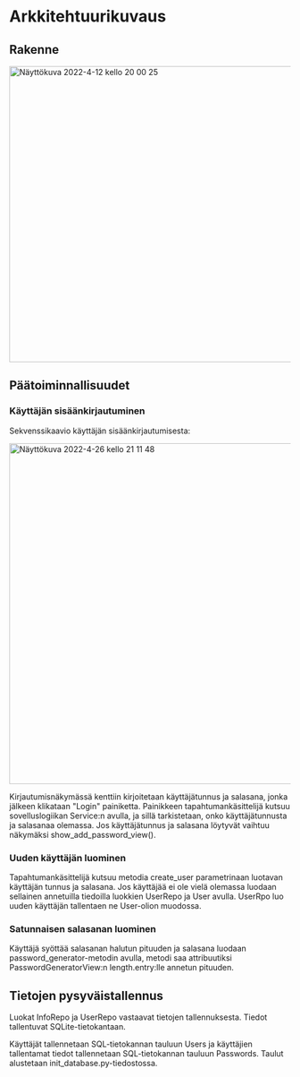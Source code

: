 # Arkkitehtuurikuvaus

## Rakenne

<img width="529" alt="Näyttökuva 2022-4-12 kello 20 00 25" src="https://user-images.githubusercontent.com/90407612/163015661-9b7fdaba-c57a-4f74-9ba9-0bbbdd29b8c8.png">

## Päätoiminnallisuudet

### Käyttäjän sisäänkirjautuminen
Sekvenssikaavio käyttäjän sisäänkirjautumisesta:


<img width="609" alt="Näyttökuva 2022-4-26 kello 21 11 48" src="https://user-images.githubusercontent.com/90407612/165364996-aec054e7-8ddd-43f4-ad32-9f53f73ca5a8.png">

Kirjautumisnäkymässä kenttiin kirjoitetaan käyttäjätunnus ja salasana, jonka jälkeen klikataan "Login" painiketta. Painikkeen tapahtumankäsittelijä kutsuu sovelluslogiikan Service:n avulla, ja sillä tarkistetaan, onko käyttäjätunnusta ja salasanaa olemassa. Jos käyttäjätunnus ja salasana löytyvät vaihtuu näkymäksi show_add_password_view().

### Uuden käyttäjän luominen

Tapahtumankäsittelijä kutsuu metodia create_user parametrinaan luotavan käyttäjän tunnus ja salasana. Jos käyttäjää ei ole vielä olemassa luodaan sellainen annetuilla tiedoilla luokkien UserRepo ja User avulla. UserRpo luo uuden käyttäjän tallentaen ne User-olion muodossa.

### Satunnaisen salasanan luominen

Käyttäjä syöttää salasanan halutun pituuden ja salasana luodaan password_generator-metodin avulla, metodi saa attribuutiksi PasswordGeneratorView:n length.entry:lle annetun pituuden.


## Tietojen pysyväistallennus
Luokat InfoRepo ja UserRepo vastaavat tietojen tallennuksesta. Tiedot tallentuvat SQLite-tietokantaan.

Käyttäjät tallennetaan SQL-tietokannan tauluun Users ja käyttäjien tallentamat tiedot tallennetaan SQL-tietokannan tauluun Passwords. Taulut alustetaan init_database.py-tiedostossa.
